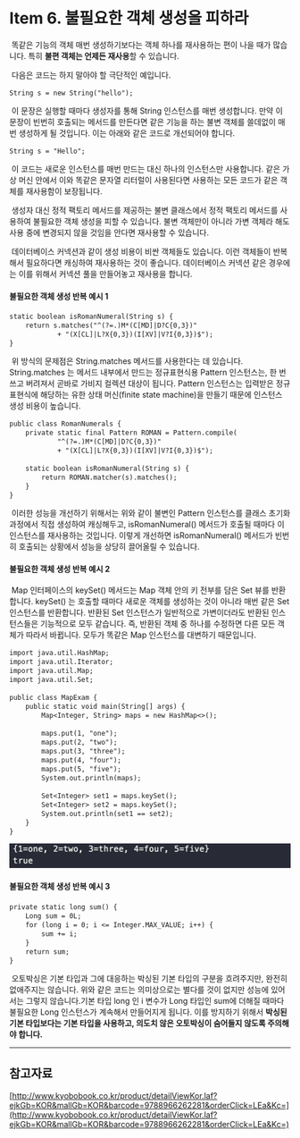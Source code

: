 # Item 6. 불필요한 객체 생성을 피하라

 똑같은 기능의 객체 매번 생성하기보다는 객체 하나를 재사용하는 편이 나을 때가 많습니다. 특히 **불편 객체는 언제든 재사용**할 수 있습니다.

 다음은 코드는 하지 말아야 할 극단적인 예입니다.

```
String s = new String("hello");
```

 이 문장은 실행할 때마다 생성자를 통해 String 인스턴스를 매번 생성합니다. 만약 이 문장이 빈번히 호출되는 메서드를 만든다면 같은 기능을 하는 불변 객체를 쓸데없이 매번 생성하게 될 것입니다. 이는 아래와 같은 코드로 개선되어야 합니다.

```
String s = "Hello";
```

 이 코드는 새로운 인스턴스를 매번 만드는 대신 하나의 인스턴스만 사용합니다. 같은 가상 머신 안에서 이와 똑같은 문자열 리터럴이 사용된다면 사용하는 모든 코드가 같은 객체를 재사용함이 보장됩니다.

 생성자 대신 정적 팩토리 메서드를 제공하는 불변 클래스에서 정적 팩토리 메서드를 사용하여 불필요한 객체 생성을 피할 수 있습니다. 불변 객체만이 아니라 가변 객체라 해도 사용 중에 변경되지 않을 것임을 안다면 재사용할 수 있습니다.

 데이터베이스 커넥션과 같이 생성 비용이 비싼 객체들도 있습니다. 이런 객체들이 반복해서 필요하다면 캐싱하여 재사용하는 것이 좋습니다. 데이터베이스 커넥션 같은 경우에는 이를 위해서 커넥션 풀을 만들어놓고 재사용을 합니다.

#### 불필요한 객체 생성 반복 예시 1

```
static boolean isRomanNumeral(String s) {
    return s.matches("^(?=.)M*(C[MD]|D?C{0,3})"
            + "(X[CL]|L?X{0,3})(I[XV]|V?I{0,3})$");
}
```

 위 방식의 문제점은 String.matches 메서드를 사용한다는 데 있습니다. String.matches 는 메서드 내부에서 만드는 정규표현식용 Pattern 인스턴스는, 한 번 쓰고 버려져서 곧바로 가비지 컬렉션 대상이 됩니다. Pattern 인스턴스는 입력받은 정규표현식에 해당하는 유한 상태 머신(finite state machine)을 만들기 때문에 인스턴스 생성 비용이 높습니다.

```
public class RomanNumerals {
    private static final Pattern ROMAN = Pattern.compile(
            "^(?=.)M*(C[MD]|D?C{0,3})" 
            + "(X[CL]|L?X{0,3})(I[XV]|V?I{0,3})$");

    static boolean isRomanNumeral(String s) {
        return ROMAN.matcher(s).matches();
    }
}
```

 이러한 성능을 개선하기 위해서는 위와 같이 불변인 Pattern 인스턴스를 클래스 초기화 과정에서 직접 생성하여 캐싱해두고, isRomanNumeral() 메서드가 호출될 때마다 이 인스턴스를 재사용하는 것입니다. 이렇게 개선하면 isRomanNumeral() 메서드가 빈번히 호출되는 상황에서 성능을 상당히 끌어올릴 수 있습니다.

#### 불필요한 객체 생성 반복 예시 2

 Map 인터페이스의 keySet() 메서드는 Map 객체 안의 키 전부를 담은 Set 뷰를 반환합니다. keySet() 는 호출할 때마다 새로운 객체를 생성하는 것이 아니라 매번 같은 Set 인스턴스를 반환합니다. 반환된 Set 인스턴스가 일반적으로 가변이더라도 반환된 인스턴스들은 기능적으로 모두 같습니다. 즉, 반환된 객체 중 하나를 수정하면 다른 모든 객체가 따라서 바뀝니다. 모두가 똑같은 Map 인스턴스를 대변하기 때문입니다.

```
import java.util.HashMap;
import java.util.Iterator;
import java.util.Map;
import java.util.Set;

public class MapExam {
    public static void main(String[] args) {
        Map<Integer, String> maps = new HashMap<>();

        maps.put(1, "one");
        maps.put(2, "two");
        maps.put(3, "three");
        maps.put(4, "four");
        maps.put(5, "five");
        System.out.println(maps);

        Set<Integer> set1 = maps.keySet();
        Set<Integer> set2 = maps.keySet();
        System.out.println(set1 == set2);
    }
}

```

![Result](./images/result.png)

#### 불필요한 객체 생성 반복 예시 3

```
private static long sum() {
    Long sum = 0L;
    for (long i = 0; i <= Integer.MAX_VALUE; i++) {
        sum += i;
    }
    return sum;
}
```

 오토박싱은 기본 타입과 그에 대응하는 박싱된 기본 타입의 구분을 흐려주지만, 완전히 없애주지는 않습니다. 위와 같은 코드는 의미상으로는 별다를 것이 없지만 성능에 있어서는 그렇지 않습니다.기본 타입 long 인 i 변수가 Long 타입인 sum에 더해질 때마다 불필요한 Long 인스턴스가 계속해서 만들어지게 됩니다. 이를 방지하기 위해서 **박싱된 기본 타입보다는 기본 타입을 사용하고, 의도치 않은 오토박싱이 숨어들지 않도록 주의해야 합니다.**

---

## 참고자료

[http://www.kyobobook.co.kr/product/detailViewKor.laf?ejkGb=KOR&mallGb=KOR&barcode=9788966262281&orderClick=LEa&Kc=](http://www.kyobobook.co.kr/product/detailViewKor.laf?ejkGb=KOR&mallGb=KOR&barcode=9788966262281&orderClick=LEa&Kc=)
